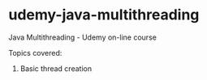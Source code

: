 # udemy-java-multithreading
Java Multithreading - Udemy on-line course

Topics covered:
  1. Basic thread creation
